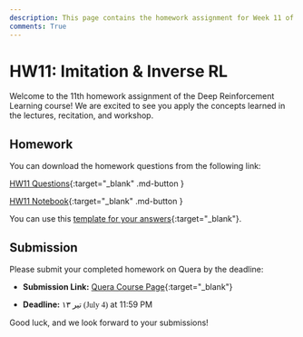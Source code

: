 ```yaml
---
description: This page contains the homework assignment for Week 11 of the Deep Reinforcement Learning course, focusing on Imitation & Inverse RL.
comments: True
---
```


# HW11: Imitation & Inverse RL

Welcome to the 11th homework assignment of the Deep Reinforcement Learning course! We are excited to see you apply the concepts learned in the lectures, recitation, and workshop.

## Homework

You can download the homework questions from the following link:

[HW11 Questions](https://raw.githubusercontent.com/DeepRLCourse/Homework-11-Questions/refs/heads/main/HW11_Questions.pdf){:target="_blank" .md-button }

[HW11 Notebook](https://github.com/DeepRLCourse/Homework-11-Questions/tree/main/HW11_Notebook.ipynb){:target="_blank" .md-button }

You can use this [template for your answers](https://github.com/DeepRLCourse/Homework-11-Template){:target="_blank"}.

<!-- ## Explanation

<iframe width="996" height="560" src="https://www.youtube.com/embed/g8FdRZsW810" title="YouTube video player" frameborder="0" allow="accelerometer; autoplay; clipboard-write; encrypted-media; gyroscope; picture-in-picture; web-share" referrerpolicy="strict-origin-when-cross-origin" allowfullscreen></iframe>

<iframe width="996" height="560" src="https://www.youtube.com/embed/6V4_eTymjck" title="YouTube video player" frameborder="0" allow="accelerometer; autoplay; clipboard-write; encrypted-media; gyroscope; picture-in-picture; web-share" referrerpolicy="strict-origin-when-cross-origin" allowfullscreen></iframe> -->

## Submission

Please submit your completed homework on Quera by the deadline:

- **Submission Link:** [Quera Course Page](https://quera.org/course/add_to_course/course/20598/){:target="_blank"}

- **Deadline:** <span style="direction: rtl;font-family: Vazirmatn;">۱۳ تیر (July 4)</span> at 11:59 PM

Good luck, and we look forward to your submissions!

